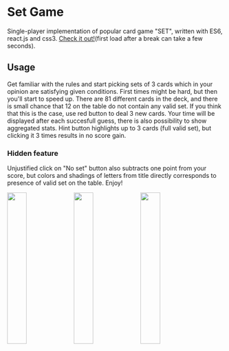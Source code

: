 # Set Game
Single-player implementation of popular card game "SET", written with ES6, react.js and css3. <a href='https://set-ready-go.herokuapp.com/'>Check it out!</a>(first load after a break can take a few seconds).

## Usage
Get familiar with the rules and start picking sets of 3 cards which in your opinion are satisfying given conditions. First times might be hard, but then you'll start to speed up. There are 81 different cards in the deck, and there is small chance that 12 on the table do not contain any valid set. If you think that this is the case, use red button to deal 3 new cards. Your time will be displayed after each succesfull guess, there is also possibility to show aggregated stats. Hint button highlights up to 3 cards (full valid set), but clicking it 3 times results in no score gain.

### Hidden feature
Unjustified click on "No set" button also subtracts one point from your score, but colors and shadings of letters from title directly corresponds to presence of valid set on the table. Enjoy!

<img src="https://user-images.githubusercontent.com/65915712/101244819-ce93f080-3708-11eb-9850-f110547a7c43.png" width="30%"></img> <img src="https://user-images.githubusercontent.com/65915712/101244822-d2c00e00-3708-11eb-9c10-087e4215b687.png" width="30%"></img> <img src="https://user-images.githubusercontent.com/65915712/101244825-d6539500-3708-11eb-9166-deda2c0b682d.png" width="30%"></img> 
